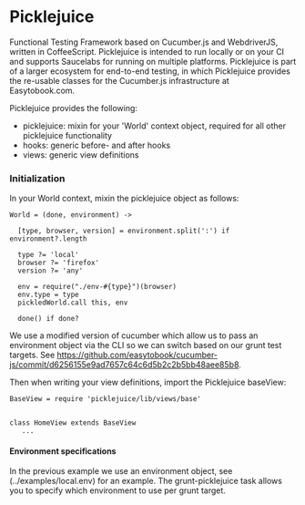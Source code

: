 # Picklejuice
Functional Testing Framework based on Cucumber.js and WebdriverJS, written in CoffeeScript. Picklejuice is intended to run locally or on your CI and supports Saucelabs for running on multiple platforms.
Picklejuice is part of a larger ecosystem for end-to-end testing, in which Picklejuice provides the re-usable classes for the Cucumber.js infrastructure at Easytobook.com.

Picklejuice provides the following:

* picklejuice: mixin for your 'World' context object, required for all other picklejuice functionality
* hooks: generic before- and after hooks
* views: generic view definitions

### Initialization
In your World context, mixin the picklejuice object as follows:
```
World = (done, environment) ->

  [type, browser, version] = environment.split(':') if environment?.length

  type ?= 'local'
  browser ?= 'firefox'
  version ?= 'any'

  env = require("./env-#{type}")(browser)
  env.type = type
  pickledWorld.call this, env

  done() if done?
```

We use a modified version of cucumber which allow us to pass an environment object via the CLI so we can switch based on our grunt test targets. See https://github.com/easytobook/cucumber-js/commit/d6256155e9ad7657c64c6d5b2c2b5bb48aee85b8.


Then when writing your view definitions, import the Picklejuice baseView:
```
BaseView = require 'picklejuice/lib/views/base'


class HomeView extends BaseView
   ...
```


#### Environment specifications
In the previous example we use an environment object, see (../examples/local.env) for an example. The grunt-picklejuice task allows you to specify which environment to use per grunt target.

